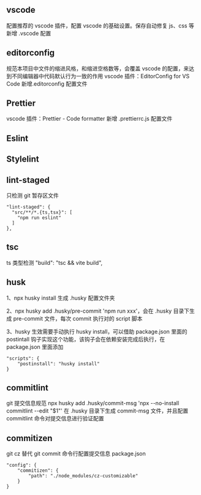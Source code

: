 ## vscode

配置推荐的 vscode 插件，配置 vscode 的基础设置。保存自动修复 js、css 等
新增 .vscode 配置

## editorconfig

规范本项目中文件的缩进风格，和缩进空格数等，会覆盖 vscode 的配置，来达到不同编辑器中代码默认行为一致的作用
vscode 插件：EditorConfig for VS Code
新增.editorconfig 配置文件

## Prettier

vscode 插件：Prettier - Code formatter
新增 .prettierrc.js 配置文件

## Eslint

## Stylelint

## lint-staged

只检测 git 暂存区文件

```
"lint-staged": {
  "src/**/*.{ts,tsx}": [
    "npm run eslint"
  ]
},
```

## tsc

ts 类型检测
"build": "tsc && vite build",

## husk

1、npx husky install 生成 .husky 配置文件夹

2、npx husky add .husky/pre-commit 'npm run xxx'，会在 .husky 目录下生成 pre-commit 文件，每次 commit 执行对的 script 脚本

3、husky 生效需要手动执行 husky install，可以借助 package.json 里面的 postintall 钩子实现这个功能，该钩子会在依赖安装完成后执行，在 package.json 里面添加

```
"scripts": {
    "postinstall": "husky install"
}
```

## commitlint

git 提交信息规范
npx husky add .husky/commit-msg 'npx --no-install commitlint --edit "$1"' 在 .husky 目录下生成 commit-msg 文件，并且配置 commitlint 命令对提交信息进行验证配置

## commitizen

git cz 替代 git commit
命令行配置提交信息
package.json

```
"config": {
    "commitizen": {
        "path": "./node_modules/cz-customizable"
    }
}
```

